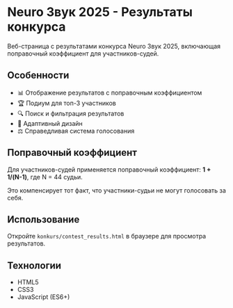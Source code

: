 # Neuro Звук 2025 - Результаты конкурса

Веб-страница с результатами конкурса Neuro Звук 2025, включающая поправочный коэффициент для участников-судей.

## Особенности

- 📊 Отображение результатов с поправочным коэффициентом
- 🏆 Подиум для топ-3 участников
- 🔍 Поиск и фильтрация результатов
- 📱 Адаптивный дизайн
- ⚖️ Справедливая система голосования

## Поправочный коэффициент

Для участников-судей применяется поправочный коэффициент: **1 + 1/(N-1)**, где N = 44 судьи.

Это компенсирует тот факт, что участники-судьи не могут голосовать за себя.

## Использование

Откройте `konkurs/contest_results.html` в браузере для просмотра результатов.

## Технологии

- HTML5
- CSS3
- JavaScript (ES6+) 